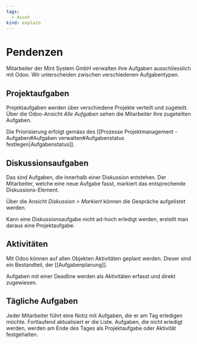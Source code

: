 ```yaml
---
tags:
  - Asset
kind: explain
---
```

# Pendenzen

Mitarbeiter der Mint System GmbH verwalten ihre Aufgaben ausschliesslich mit Odoo. Wir unterscheiden zwischen verschiedenen Aufgabentypen.

## Projektaufgaben

Projektaufgaben werden über verschiedene Projekte verteilt und zugeteilt. Über die Odoo-Ansicht *Alle Aufgaben* sehen die Mitarbeiter ihre zugeteilten Aufgaben.

Die Priorisierung erfolgt gemäss des [[Prozesse Projektmanagement - Aufgaben#Aufgaben verwalten#Aufgabenstatus festlegen|Aufgabenstatus]].

## Diskussionsaufgaben

Das sind Aufgaben, die innerhalb einer Diskussion entstehen. Der Mitarbeiter, welche eine neue Aufgabe fasst, markiert das entsprechende Diskussions-Element.

Über die Ansicht *Diskussion > Markiert* können die Gespräche aufgelistet werden.

Kann eine Diskussionsaufgabe nicht ad-hoch erledigt werden, erstellt man daraus eine Projektaufgabe.

## Aktivitäten

Mit Odoo können auf allen Objekten Aktivitäten geplant werden. Dieser sind ein Bestandteil, der [[Aufgabenplanung]].

Aufgaben mit einer Deadline werden als Aktivitäten erfasst und direkt zugewiesen.

## Tägliche Aufgaben

Jeder Mitarbeiter führt eine Notiz mit Aufgaben, die er am Tag erledigen möchte. Fortlaufend aktualisiert er die Liste. Aufgaben, die nicht erledigt werden, werden am Ende des Tages als Projektaufgabe oder Aktivität festgehalten.


